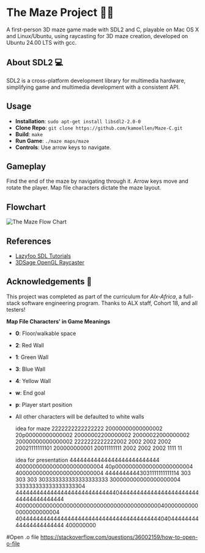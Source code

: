 # The Maze Project 👨‍🎓 
A first-person 3D maze game made with SDL2 and C, playable on Mac OS X and Linux/Ubuntu, using raycasting for 3D maze creation, developed on Ubuntu 24.00 LTS with gcc.

## About SDL2 💻
SDL2 is a cross-platform development library for multimedia hardware, simplifying game and multimedia development with a consistent API.

## Usage
- **Installation**: `sudo apt-get install libsdl2-2.0-0`
- **Clone Repo**: `git clone https://github.com/kamoellen/Maze-C.git`
- **Build**: `make`
- **Run Game**: `./maze maps/maze`
- **Controls**: Use arrow keys to navigate.

## Gameplay
Find the end of the maze by navigating through it. Arrow keys move and rotate the player. Map file characters dictate the maze layout.

## Flowchart
![The Maze Flow Chart](https://i.imgur.com/t0MxNni.png)

## References
- [Lazyfoo SDL Tutorials](http://lazyfoo.net/tutorials/SDL/index.php#Event%20Driven%20Programming)
- [3DSage OpenGL Raycaster](https://www.youtube.com/watch?v=gYRrGTC7GtA)

## Acknowledgements 🙏
This project was completed as part of the curriculum for _Alx-Africa_, a full-stack software engineering program. Thanks to ALX staff, Cohort 18, and all testers!

**Map File Characters' in Game Meanings**
- **0**: Floor/walkable space
- **2**: Red Wall
- **1**: Green Wall
- **3**: Blue Wall
- **4**: Yellow Wall
- **w**: End goal
- **p**: Player start position
- All other characters will be defaulted to white walls

  idea for maze
  2222222222222222
20000000000000002
 20p00000000000002
  20000002200000002
   20000022000000002
    20000000000000002
     2222222222222002
                 2002
                  2002
                   2002
                    20021111111101
                     200000000001
                      20011111111
                       2002
                        2002
                         2002
                          1111
                           11

  idea for presentation
  44444444444444444444444444
40000000000000000000000004
40p00000000000000000000004
40000000000000000000000004
44444444443031111111111114
          303
          303
          303
          303333333333333333333
          300000000000000000004
          333333333333333333304
4444444444444444444444444444404444444444444444444444444444444444444
4000000000000000000000000000000000000000000400000000000000000000004
4044444444444444444444444444444444444444440404444444444444444444444
400000000


#Open .o file
https://stackoverflow.com/questions/36002159/how-to-open-o-file
